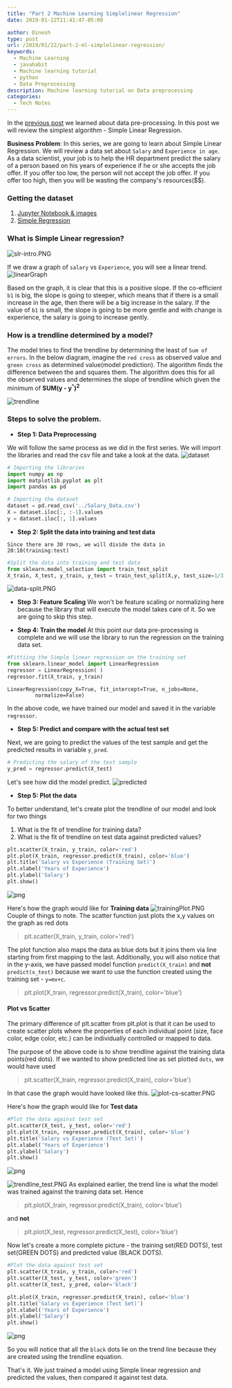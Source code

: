 ```yaml
---
title: "Part 2 Machine Learning Simplelinear Regression"
date: 2019-01-22T21:41:47-05:00

author: Dinesh
type: post
url: /2019/01/22/part-2-ml-simplelinear-regression/
keywords:
  - Machine Learning
  - javahabit
  - Machine learning tutorial
  - python
  - Data Preprocessing
description: Machine learning tutorial on Data preprocessing
categories:
  - Tech Notes
---
```

In the [previous post](http://javahabit.com/2019/01/21/part-1-ml-data-preprocessing/) we learned about data pre-processing. In this post we will review the simplest algorithm - Simple Linear Regression.

**Business Problem**: In this series, we are going to learn about Simple Linear Regression. We will review a data set about `Salary` and `Experience in age`. As a data scientist, your job is to help the HR department  predict the salary of a person based on his years of experience if he or she accepts the job offer. If you offer too low, the person will not accept the job offer. If you offer too high, then you will be wasting the company's resources($$).

### Getting the dataset
1. [Jupyter Notebook & images](https://github.com/dinesh19aug/ml-notes/blob/master/Part-2-linear-regression/simple-linear-regression.ipynb)
2. [Simple Regression](https://github.com/dinesh19aug/ml-notes/blob/master/Part-2-linear-regression/Salary_Data.csv)


### What is Simple Linear regression?
![slr-intro.PNG](/resources/img/slr-intro.PNG)

If we draw a graph of `salary` vs `Experience`, you will see a linear trend.
![linearGraph](/resources/img/linearGraph.PNG)

Based on the graph, it is clear that this is a positive slope. If the co-efficient `b1` is big, the slope is going to steeper, which means that if there is a small increase in the age, then there will be a big increase in the salary. If the value of `b1` is small, the slope is going to be more gentle and with change is experience, the salary is going to increase gently.

### How is a trendline determined by a model?
The model tries to find the trendline by determining the least of `Sum of errors`. In the below diagram, imagine the `red cross` as observed value and `green cross` as determined value(model prediction). The algorithm finds the difference between the and squares them. The algorithm does this for all the observed values and determines the slope of trendline which given the minimum of **SUM(y - y<sup>^</sup>)<sup>2</sup>**

![trendline](/resources/img/trendline.PNG)

### Steps to solve the problem.

- **Step 1: Data Preprocessing**

We will follow the same process as we did in the first series. We will import the libraries and read the csv file and take a look at the data.
![dataset](/resources/img/dataset.PNG)


```python
# Importing the libraries
import numpy as np
import matplotlib.pyplot as plt
import pandas as pd

# Importing the dataset
dataset = pd.read_csv('../Salary_Data.csv')
X = dataset.iloc[:, :-1].values
y = dataset.iloc[:, 1].values
```

   - **Step 2: Split the data into training and test data**

    Since there are 30 rows, we will divide the data in 20:10(training:test)


```python
#Split the data into training and test data
from sklearn.model_selection import train_test_split
X_train, X_test, y_train, y_test = train_test_split(X,y, test_size=1/3, random_state=0)
```

![data-split.PNG](/resources/img/data-split.PNG)

- **Step 3: Feature Scaling**
We won't be feature scaling or normalizing here because the library that will execute the model takes care of it. So we are going to skip this step.


- **Step 4: Train the model**
   At this point our data pre-processing is complete and we will use the library to run the regression on the training data set.


```python
#Fittiing the Simple linear regression on the training set
from sklearn.linear_model import LinearRegression
regressor = LinearRegression( )
regressor.fit(X_train, y_train)
```




    LinearRegression(copy_X=True, fit_intercept=True, n_jobs=None,
             normalize=False)



In the above code, we have trained our model and saved it in the variable `regressor`.

- **Step 5: Predict and compare with the actual test set**

Next, we are going to predict the values of the test sample and get the predicted results in variable `y_pred`.


```python
# Predicting the salary of the test sample
y_pred = regressor.predict(X_test)
```

Let's see how did the model predict.
![predicted](/resources/img/predicted.PNG)

- **Step 5: Plot the data**

To better understand, let's create plot the trendline of our model and look for two things
1. What is the fit of trendline for training data?
2. What is the fit of trendline on test data against predicted values?



```python
plt.scatter(X_train, y_train, color='red')
plt.plot(X_train, regressor.predict(X_train), color='blue')
plt.title('Salary vs Experience (Training Set)')
plt.xlabel('Years of Experience')
plt.ylabel('Salary')
plt.show()

```


![png](/resources/img/simple-linear-regression_files/simple-linear-regression_11_0.png)


Here's how the graph would like for **Training data**
![trainingPlot.PNG](/resources/img/trainingPlot.PNG)
Couple of things to note. The scatter function just plots the x,y values on the graph as red dots
> plt.scatter(X_train, y_train, color='red')

The plot function also maps the data as blue dots but it joins them via line starting from first mapping to the last. Additionally, you will also notice that in the y-axis, we have passed model function `predict(X_train)` and **not**  `predict(x_test)` because we want to use the function created using the training set - `y=mx+c`.
> plt.plot(X_train, regressor.predict(X_train), color='blue')

#### Plot vs Scatter
The primary difference of plt.scatter from plt.plot is that it can be used to create scatter plots where the properties of each individual point (size, face color, edge color, etc.) can be individually controlled or mapped to data.

The purpose of the above code is to show trendline against the training data points(red dots). If we wanted to show predicted line as set plotted `dots`, we would have used
>plt.scatter(X_train, regressor.predict(X_train), color='blue')

In that case the graph would have looked like this.
![plot-cs-scatter.PNG](/resources/img/plot-cs-scatter.PNG)

Here's how the graph would like for **Test data**


```python
#Plot the data against test set
plt.scatter(X_test, y_test, color='red')
plt.plot(X_train, regressor.predict(X_train), color='blue')
plt.title('Salary vs Experience (Test Set)')
plt.xlabel('Years of Experience')
plt.ylabel('Salary')
plt.show()

```


![png](/resources/img/simple-linear-regression_files/simple-linear-regression_13_0.png)


![trendline_test.PNG](/resources/img/trendline_test.PNG)
As explained earlier, the trend line is what the model was trained against the training data set. Hence
> plt.plot(X_train, regressor.predict(X_train), color='blue')

and **not**
> plt.plot(X_test, regressor.predict(X_test), color='blue')

Now let's create a more complete picture -  the training set(RED DOTS), test set(GREEN DOTS) and predicted value (BLACK DOTS).


```python
#Plot the data against test set
plt.scatter(X_train, y_train, color='red')
plt.scatter(X_test, y_test, color='green')
plt.scatter(X_test, y_pred, color='black')

plt.plot(X_train, regressor.predict(X_train), color='blue')
plt.title('Salary vs Experience (Test Set)')
plt.xlabel('Years of Experience')
plt.ylabel('Salary')
plt.show()
```


![png](/resources/img/simple-linear-regression_files/simple-linear-regression_15_0.png)


So you will notice that all the `black` dots lie on the trend line because they are created using the trendline equation.

That's it. We just trained a model using Simple linear regression and predicted the values, then compared it against test data.


```python

```
